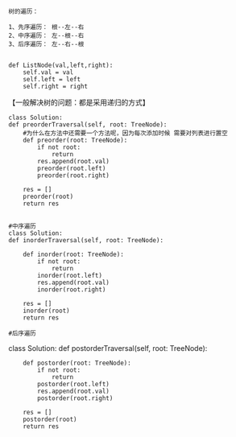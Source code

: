     树的遍历：
    
    1、先序遍历： 根--左--右
    2、中序遍历： 左--根--右
    3、后序遍历： 左--右--根


    def ListNode(val,left,right):
        self.val = val
        self.left = left
        self.right = right

【一般解决树的问题：都是采用递归的方式】
     
    class Solution:
    def preorderTraversal(self, root: TreeNode):
        #为什么在方法中还需要一个方法呢，因为每次添加时候 需要对列表进行置空
        def preorder(root: TreeNode):
            if not root:
                return
            res.append(root.val)
            preorder(root.left)            
            preorder(root.right)
            
        res = []
        preorder(root)
        return res
    
    
    #中序遍历
    class Solution:
    def inorderTraversal(self, root: TreeNode):
		
        def inorder(root: TreeNode):
            if not root:
                return
            inorder(root.left)
            res.append(root.val)
            inorder(root.right)
        
        res = []
        inorder(root)
        return res

    #后序遍历
    
   class Solution:
    def postorderTraversal(self, root: TreeNode):
		
        def postorder(root: TreeNode):
            if not root:
                return
            postorder(root.left)
            res.append(root.val)
            postorder(root.right)
        
        res = []
        postorder(root)
        return res

   

